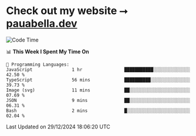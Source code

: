 # Check out my website ⭢ [pauabella.dev](https://pauabella.dev)

<!--START_SECTION:waka-->
![Code Time](http://img.shields.io/badge/Code%20Time-3%2C993%20hrs%2032%20mins-blue)

📊 **This Week I Spent My Time On** 

```text
💬 Programming Languages: 
JavaScript               1 hr                ███████████░░░░░░░░░░░░░░   42.50 % 
TypeScript               56 mins             ██████████░░░░░░░░░░░░░░░   39.73 % 
Image (svg)              11 mins             ██░░░░░░░░░░░░░░░░░░░░░░░   07.69 % 
JSON                     9 mins              ██░░░░░░░░░░░░░░░░░░░░░░░   06.31 % 
Bash                     2 mins              █░░░░░░░░░░░░░░░░░░░░░░░░   02.04 % 
```


 Last Updated on 29/12/2024 18:06:20 UTC
<!--END_SECTION:waka-->
